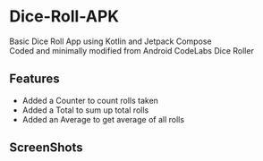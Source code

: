 # Dice-Roll-APK
Basic Dice Roll App using Kotlin and Jetpack Compose <br/>
Coded and minimally modified from Android CodeLabs Dice Roller 

## Features 
* Added a Counter to count rolls taken
* Added a Total to sum up total rolls 
* Added an Average to get average of all rolls

## ScreenShots
